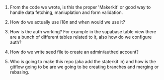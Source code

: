 1. From the code we wrote, is this the proper 'Makerkit' or good way to handle
   data fetching, maniuplation and form validation.

2. How do we actually use i18n and when would we use it?

3. How is the auth working? For example in the supabase table view there are a
   bunch of different tables related to it, also how do we configure auth?

4. How do we write seed file to create an admin/authed account?

5. Who is going to make this repo (aka add the staterkit in) and how is the
   gitflow going to be are we going to be creating branches and merging or
   rebasing.
